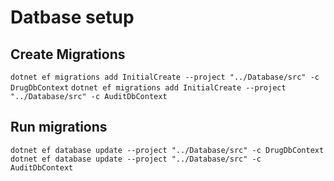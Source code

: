 # Datbase setup

## Create Migrations

`dotnet ef migrations add InitialCreate --project "../Database/src" -c DrugDbContext`
`dotnet ef migrations add InitialCreate --project "../Database/src" -c AuditDbContext`

## Run migrations

`dotnet ef database update --project "../Database/src" -c DrugDbContext`
`dotnet ef database update --project "../Database/src" -c AuditDbContext`
